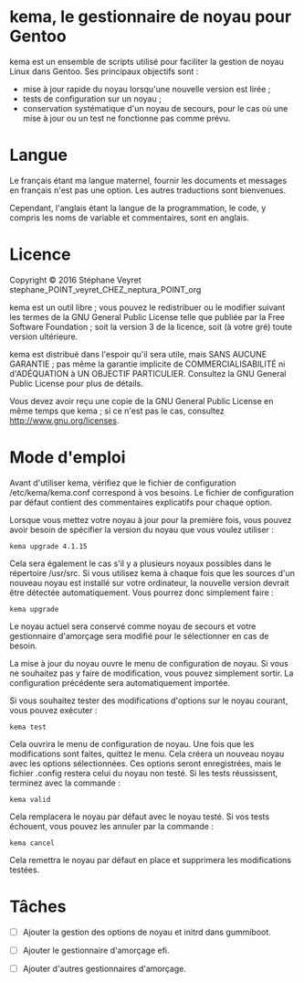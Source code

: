 # kema, le gestionnaire de noyau pour Gentoo

kema est un ensemble de scripts utilisé pour faciliter la gestion de noyau Linux dans Gentoo. Ses principaux objectifs sont :
* mise à jour rapide du noyau lorsqu'une nouvelle version est lirée ;
* tests de configuration sur un noyau ;
* conservation systématique d'un noyau de secours, pour le cas où une mise à jour ou un test ne fonctionne pas comme prévu.

# Langue

Le français étant ma langue maternel, fournir les documents et messages en français n'est pas une option. Les autres traductions sont bienvenues.

Cependant, l'anglais étant la langue de la programmation, le code, y compris les noms de variable et commentaires, sont en anglais.

# Licence

Copyright © 2016 Stéphane Veyret stephane_POINT_veyret_CHEZ_neptura_POINT_org

kema est un outil libre ; vous pouvez le redistribuer ou le modifier suivant les termes de la GNU General Public License telle que publiée par la Free Software Foundation ; soit la version 3 de la licence, soit (à votre gré) toute version ultérieure.

kema est distribué dans l'espoir qu'il sera utile, mais SANS AUCUNE GARANTIE ; pas même la garantie implicite de COMMERCIALISABILITÉ ni d'ADÉQUATION à UN OBJECTIF PARTICULIER. Consultez la GNU General Public License pour plus de détails.

Vous devez avoir reçu une copie de la GNU General Public License en même temps que kema ; si ce n'est pas le cas, consultez http://www.gnu.org/licenses.

# Mode d'emploi

Avant d'utiliser kema, vérifiez que le fichier de configuration /etc/kema/kema.conf correspond à vos besoins. Le fichier de configuration par défaut contient des commentaires explicatifs pour chaque option.

Lorsque vous mettez votre noyau à jour pour la première fois, vous pouvez avoir besoin de spécifier la version du noyau que vous voulez utiliser :

    kema upgrade 4.1.15

Cela sera également le cas s'il y a plusieurs noyaux possibles dans le répertoire /usr/src. Si vous utilisez kema à chaque fois que les sources d'un nouveau noyau est installé sur votre ordinateur, la nouvelle version devrait être détectée automatiquement. Vous pourrez donc simplement faire :

    kema upgrade

Le noyau actuel sera conservé comme noyau de secours et votre gestionnaire d'amorçage sera modifié pour le sélectionner en cas de besoin.

La mise à jour du noyau ouvre le menu de configuration de noyau. Si vous ne souhaitez pas y faire de modification, vous pouvez simplement sortir. La configuration précédente sera automatiquement importée.

Si vous souhaitez tester des modifications d'options sur le noyau courant, vous pouvez exécuter :

    kema test

Cela ouvrira le menu de configuration de noyau. Une fois que les modifications sont faites, quittez le menu. Cela créera un nouveau noyau avec les options sélectionnées. Ces options seront enregistrées, mais le fichier .config restera celui du noyau non testé. Si les tests réussissent, terminez avec la commande :

    kema valid

Cela remplacera le noyau par défaut avec le noyau testé. Si vos tests échouent, vous pouvez les annuler par la commande :

    kema cancel

Cela remettra le noyau par défaut en place et supprimera les modifications testées.

# Tâches

- [ ] Ajouter la gestion des options de noyau et initrd dans gummiboot.
- [ ] Ajouter le gestionnaire d'amorçage efi.
- [ ] Ajouter d'autres gestionnaires d'amorçage.

